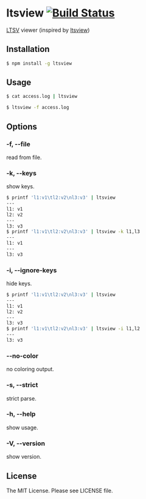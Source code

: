 # ltsview [![Build Status](https://travis-ci.org/sasaplus1/ltsview.png)](https://travis-ci.org/sasaplus1/ltsview)

[LTSV](http://ltsv.org/) viewer (inspired by [ltsview](http://metacpan.org/module/Text::LTSV/))

## Installation

```sh
$ npm install -g ltsview
```

## Usage

```sh
$ cat access.log | ltsview
```

```sh
$ ltsview -f access.log
```

## Options

### -f, --file

read from file.

### -k, --keys

show keys.

```sh
$ printf 'l1:v1\tl2:v2\nl3:v3' | ltsview
---
l1: v1
l2: v2
---
l3: v3
$ printf 'l1:v1\tl2:v2\nl3:v3' | ltsview -k l1,l3
---
l1: v1
---
l3: v3
```

### -i, --ignore-keys

hide keys.

```sh
$ printf 'l1:v1\tl2:v2\nl3:v3' | ltsview
---
l1: v1
l2: v2
---
l3: v3
$ printf 'l1:v1\tl2:v2\nl3:v3' | ltsview -i l1,l2
---
l3: v3
```

### --no-color

no coloring output.

### -s, --strict

strict parse.

### -h, --help

show usage.

### -V, --version

show version.

## License

The MIT License. Please see LICENSE file.
